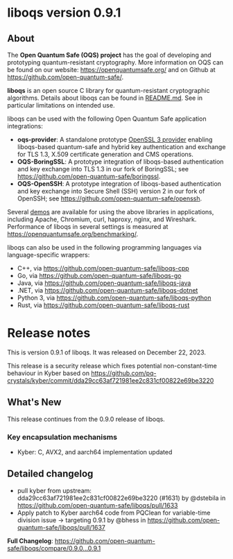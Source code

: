 liboqs version 0.9.1
====================

About
-----

The **Open Quantum Safe (OQS) project** has the goal of developing and prototyping quantum-resistant cryptography.  More information on OQS can be found on our website: https://openquantumsafe.org/ and on Github at https://github.com/open-quantum-safe/.  

**liboqs** is an open source C library for quantum-resistant cryptographic algorithms.  Details about liboqs can be found in [README.md](https://github.com/open-quantum-safe/liboqs/blob/main/README.md).  See in particular limitations on intended use.

liboqs can be used with the following Open Quantum Safe application integrations:

- **oqs-provider**: A standalone prototype [OpenSSL 3 provider](https://www.openssl.org/docs/manmaster/man7/provider.html) enabling liboqs-based quantum-safe and hybrid key authentication and exchange for TLS 1.3, X.509 certificate generation and CMS operations.
- **OQS-BoringSSL**: A prototype integration of liboqs-based authentication and key exchange into TLS 1.3 in our fork of BoringSSL; see https://github.com/open-quantum-safe/boringssl.
- **OQS-OpenSSH**: A prototype integration of liboqs-based authentication and key exchange into Secure Shell (SSH) version 2 in our fork of OpenSSH; see https://github.com/open-quantum-safe/openssh.

Several [demos](https://github.com/open-quantum-safe/oqs-demos) are available for using the above libraries in applications, including Apache, Chromium, curl, haproxy, nginx, and Wireshark.  Performance of liboqs in several settings is measured at https://openquantumsafe.org/benchmarking/.

liboqs can also be used in the following programming languages via language-specific wrappers:

- C++, via https://github.com/open-quantum-safe/liboqs-cpp
- Go, via https://github.com/open-quantum-safe/liboqs-go
- Java, via https://github.com/open-quantum-safe/liboqs-java
- .NET, via https://github.com/open-quantum-safe/liboqs-dotnet
- Python 3, via https://github.com/open-quantum-safe/liboqs-python
- Rust, via https://github.com/open-quantum-safe/liboqs-rust

Release notes
=============

This is version 0.9.1 of liboqs. It was released on December 22, 2023.

This release is a security release which fixes potential non-constant-time behaviour in Kyber based on https://github.com/pq-crystals/kyber/commit/dda29cc63af721981ee2c831cf00822e69be3220

What's New
----------

This release continues from the 0.9.0 release of liboqs.

### Key encapsulation mechanisms

- Kyber: C, AVX2, and aarch64 implementation updated

Detailed changelog
------------------

* pull kyber from upstream: dda29cc63af721981ee2c831cf00822e69be3220 (#1631) by @dstebila in https://github.com/open-quantum-safe/liboqs/pull/1633
* Apply patch to Kyber aarch64 code from PQClean for variable-time division issue -> targeting 0.9.1 by @bhess in https://github.com/open-quantum-safe/liboqs/pull/1637

**Full Changelog**: https://github.com/open-quantum-safe/liboqs/compare/0.9.0...0.9.1